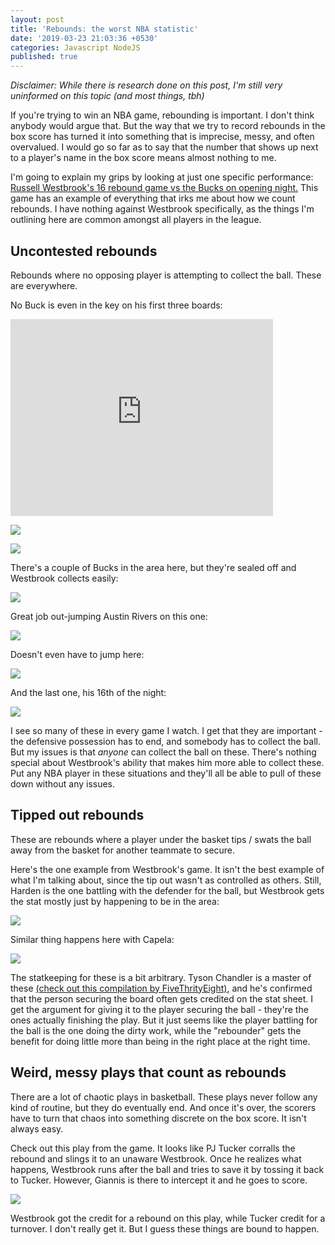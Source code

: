 ```yaml
---
layout: post
title: 'Rebounds: the worst NBA statistic'
date: '2019-03-23 21:03:36 +0530'
categories: Javascript NodeJS
published: true
---
```

_Disclaimer: While there is research done on this post, I'm still very uninformed on this topic (and most things, tbh)_

If you're trying to win an NBA game, rebounding is important. I don't think anybody would argue that. But the way that we try to record rebounds in the box score has turned it into something that is imprecise, messy, and often overvalued. I would go so far as to say that the number that shows up next to a player's name in the box score means almost nothing to me.

I'm going to explain my grips by looking at just one specific performance: [Russell Westbrook's 16 rebound game vs the Bucks on opening night.](https://www.espn.com/nba/game?gameId=401160657) This game has an example of everything that irks me about how we count rebounds. I have nothing against Westbrook specifically, as the things I'm outlining here are common amongst all players in the league.

## Uncontested rebounds 

Rebounds where no opposing player is attempting to collect the ball. These are everywhere.

No Buck is even in the key on his first three boards:

<html><iframe width="420" height="315" src="http://www.youtube.com/embed/dQw4w9WgXcQ" frameborder="0" allowfullscreen></iframe></html>

![](https://im6.ezgif.com/tmp/ezgif-6-6ba2a7085feb.gif)

![](https://im6.ezgif.com/tmp/ezgif-6-b171a2cce661.gif)

There's a couple of Bucks in the area here, but they're sealed off and Westbrook collects easily:

![](https://im6.ezgif.com/tmp/ezgif-6-73f7f4b619c8.gif)

Great job out-jumping Austin Rivers on this one:

![](https://im6.ezgif.com/tmp/ezgif-6-b264a6d6b618.gif)

Doesn't even have to jump here: 

![](https://im6.ezgif.com/tmp/ezgif-6-d8b274270d10.gif)

And the last one, his 16th of the night:

![](https://im6.ezgif.com/tmp/ezgif-6-711a423a4661.gif)

I see so many of these in every game I watch. I get that they are important - the defensive possession has to end, and somebody has to collect the ball. But my issues is that _anyone_ can collect the ball on these. There's nothing special about Westbrook's ability that makes him more able to collect these. Put any NBA player in these situations and they'll all be able to pull of these down without any issues.

## Tipped out rebounds

These are rebounds where a player under the basket tips / swats the ball away from the basket for another teammate to secure. 

Here's the one example from Westbrook's game. It isn't the best example of what I'm talking about, since the tip out wasn't as controlled as others. Still, Harden is the one battling with the defender for the ball, but Westbrook gets the stat mostly just by happening to be in the area:

![](https://im6.ezgif.com/tmp/ezgif-6-c70146fd9e2f.gif)

Similar thing happens here with Capela:

![](https://im6.ezgif.com/tmp/ezgif-6-9b4c39920f82.gif)

The statkeeping for these is a bit arbitrary. Tyson Chandler is a master of these [(check out this compilation by FiveThrityEight)](https://fivethirtyeight.com/wp-content/uploads/2018/11/TysonTapbacks.mp4?_=5), and he's confirmed that the person securing the board often gets credited on the stat sheet. I get the argument for giving it to the player securing the ball - they're the ones actually finishing the play. But it just seems like the player battling for the ball is the one doing the dirty work, while the "rebounder" gets the benefit for doing little more than being in the right place at the right time.

## Weird, messy plays that count as rebounds

There are a lot of chaotic plays in basketball. These plays never follow any kind of routine, but they do eventually end. And once it's over, the scorers have to turn that chaos into something discrete on the box score. It isn't always easy.

Check out this play from the game. It looks like PJ Tucker corralls the rebound and slings it to an unaware Westbrook. Once he realizes what happens, Westbrook runs after the ball and tries to save it by tossing it back to Tucker. However, Giannis is there to intercept it and he goes to score.

![](https://im6.ezgif.com/tmp/ezgif-6-8acbe7196e85.gif)

Westbrook got the credit for a rebound on this play, while Tucker credit for a turnover. I don't really get it. But I guess these things are bound to happen.
